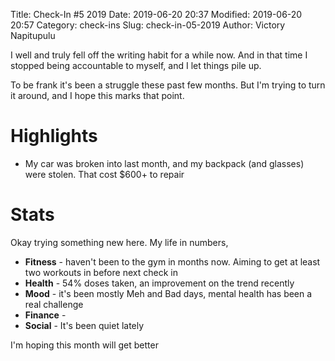 Title: Check-In #5 2019
Date: 2019-06-20 20:37
Modified: 2019-06-20 20:57
Category: check-ins
Slug: check-in-05-2019
Author: Victory Napitupulu

I well and truly fell off the writing habit for a while now.
And in that time I stopped being accountable to myself, and I let things pile up.

To be frank it's been a struggle these past few months. But I'm trying to turn it around, and I hope this marks that point.


# Highlights #
* My car was broken into last month, and my backpack (and glasses) were stolen. That cost $600+ to repair


# Stats #
Okay trying something new here. My life in numbers,

* **Fitness** - haven't been to the gym in months now. Aiming to get at least two workouts in before next check in
* **Health** - 54% doses taken, an improvement on the trend recently
* **Mood** - it's been mostly Meh and Bad days, mental health has been a real challenge
* **Finance** -
* **Social** - It's been quiet lately

I'm hoping this month will get better
